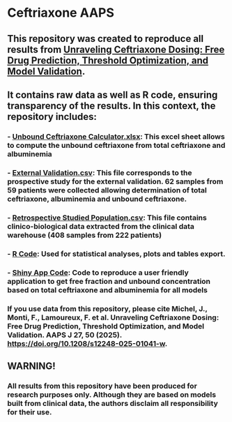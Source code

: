 # **Ceftriaxone AAPS**

## This repository was created to reproduce all results from [Unraveling Ceftriaxone Dosing: Free Drug Prediction, Threshold Optimization, and Model Validation](https://doi.org/10.1208/s12248-025-01041-w). 
## It contains raw data as well as R code, ensuring transparency of the results. In this context, the repository includes:

###  - [Unbound Ceftriaxone Calculator.xlsx](https://github.com/ThomasDuflot/Ceftriaxone-AAPS/blob/main/Unbound%20Ceftriaxone%20Calculator.xlsx): This excel sheet allows to compute the unbound ceftriaxone from total ceftriaxone and albuminemia
  
###  - [External Validation.csv](https://github.com/ThomasDuflot/Ceftriaxone-AAPS/blob/main/External%20Validation.csv): This file corresponds to the prospective study for the external validation. 62 samples from 59 patients were collected allowing determination of total ceftriaxone, albuminemia and unbound ceftriaxone.

###  - [Retrospective Studied Population.csv](https://github.com/ThomasDuflot/Ceftriaxone-AAPS/blob/main/Retrospective%20Studied%20Population.csv): This file contains clinico-biological data extracted from the clinical data warehouse (408 samples from 222 patients)
    
###  - [R Code](https://github.com/ThomasDuflot/Ceftriaxone-AAPS/blob/main/R%20Code): Used for statistical analyses, plots and tables export.</h4>

###  - [Shiny App Code](https://github.com/ThomasDuflot/Ceftriaxone-AAPS/blob/main/ShinyApp%20Free%20Fraction): Code to reproduce a user friendly application to get free fraction and unbound concentration based on total ceftriaxone and albuminemia for all models</h4>

### If you use data from this repository, please cite Michel, J., Monti, F., Lamoureux, F. et al. Unraveling Ceftriaxone Dosing: Free Drug Prediction, Threshold Optimization, and Model Validation. AAPS J 27, 50 (2025). https://doi.org/10.1208/s12248-025-01041-w. 

## **WARNING!**
### All results from this repository have been produced for research purposes only. Although they are based on models built from clinical data, the authors disclaim all responsibility for their use.
